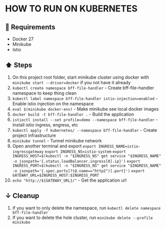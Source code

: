# HOW TO RUN ON KUBERNETES

## 📝 Requirements
- Docker 27
- Minikube
- Istio

## ⬆️ Steps
1. On this project root folder, start minikube cluster using docker with `minikube start --driver=docker` if you not have it already
2. `kubectl create namespace bff-file-handler` - Create bff-file-handler namespace to keep thing clean
3. `kubectl label namespace bff-file-handler istio-injection=enabled` - Enable istio injection on the namespace
4. `eval $(minikube docker-env)` - Make minikube see local docker images
5. `docker build -t bff-file-handler .` - Build the application
6. `istioctl install --set profile=demo --namespace bff-file-handler` - Install istio ingress, engress, etc
7. `kubectl apply -f kubernetes/ --namespace bff-file-handler` - Create project infrastructure
8. `minikube tunnel` - Tunnel minikube network
9. Open another terminal and export
`export INGRESS_NAME=istio-ingressgateway`
`export INGRESS_NS=istio-system`
`export INGRESS_HOST=$(kubectl -n "$INGRESS_NS" get service "$INGRESS_NAME" -o jsonpath='{.status.loadBalancer.ingress[0].ip}')`
`export INGRESS_PORT=$(kubectl -n "$INGRESS_NS" get service "$INGRESS_NAME" -o jsonpath='{.spec.ports[?(@.name=="http2")].port}')`
`export GATEWAY_URL=$INGRESS_HOST:$INGRESS_PORT`
10. `echo "http://${GATEWAY_URL}/"` - Get the application url

## ↓ Cleanup
1. If you want to only delete the namespace, run `kubectl delete namespace bff-file-handler`
2. If you want to delete the hole cluster, run `minikube delete --profile minikube`
